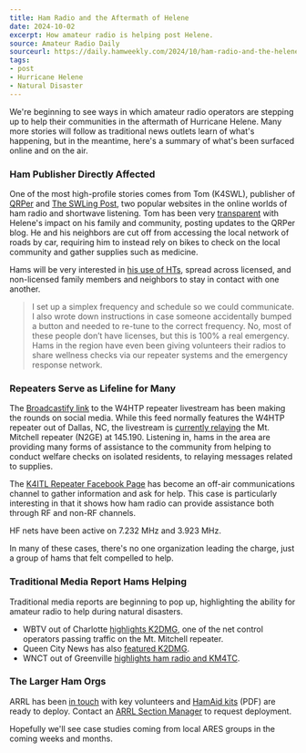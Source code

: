 ```yaml
---
title: Ham Radio and the Aftermath of Helene
date: 2024-10-02
excerpt: How amateur radio is helping post Helene.
source: Amateur Radio Daily
sourceurl: https://daily.hamweekly.com/2024/10/ham-radio-and-the-helene-aftermath/
tags:
- post
- Hurricane Helene
- Natural Disaster
---
```

We're beginning to see ways in which amateur radio operators are stepping up to help their communities in the aftermath of Hurricane Helene. Many more stories will follow as traditional news outlets learn of what's happening, but in the meantime, here's a summary of what's been surfaced online and on the air.

### Ham Publisher Directly Affected

One of the most high-profile stories comes from Tom (K4SWL), publisher of [QRPer](https://qrper.com/) and [The SWLing Post](https://swling.com/blog/), two popular websites in the online worlds of ham radio and shortwave listening. Tom has been very [transparent](https://qrper.com/2024/09/aftermath/) with Helene's impact on his family and community, posting updates to the QRPer blog. He and his neighbors are cut off from accessing the local network of roads by car, requiring him to instead rely on bikes to check on the local community and gather supplies such as medicine.

Hams will be very interested in [his use of HTs](https://qrper.com/2024/09/helene-aftermath-long-update-monday-september-30-2024/), spread across licensed, and non-licensed family members and neighbors to stay in contact with one another.

> I set up a simplex frequency and schedule so we could communicate. I also wrote down instructions in case someone accidentally bumped a button and needed to re-tune to the correct frequency. No, most of these people don’t have licenses, but this is 100% a real emergency. Hams in the region have even been giving volunteers their radios to share wellness checks via our repeater systems and the emergency response network.

### Repeaters Serve as Lifeline for Many

The [Broadcastify link](https://www.broadcastify.com/webPlayer/43107) to the W4HTP repeater livestream has been making the rounds on social media. While this feed normally features the W4HTP repeater out of Dallas, NC, the livestream is [currently relaying](https://phpbb.rfclub.org/viewtopic.php?t=249&sid=afc3b86df7a84199805248c24c971402) the Mt. Mitchell repeater (N2GE) at 145.190. Listening in, hams in the area are providing many forms of assistance to the community from helping to conduct welfare checks on isolated residents, to relaying messages related to supplies.

The [K4ITL Repeater Facebook Page](https://www.facebook.com/groups/1863390437504984/) has become an off-air communications channel to gather information and ask for help. This case is particularly interesting in that it shows how ham radio can provide assistance both through RF and non-RF channels.

HF nets have been active on 7.232 MHz and 3.923 MHz.

In many of these cases, there's no one organization leading the charge, just a group of hams that felt compelled to help.

### Traditional Media Report Hams Helping

Traditional media reports are beginning to pop up, highlighting the ability for amateur radio to help during natural disasters.

- WBTV out of Charlotte [highlights K2DMG](https://www.msn.com/en-us/news/us/in-times-of-devastation-many-turn-to-old-school-tech-to-keep-communication-lines-open/ar-AA1ry0lY), one of the net control operators passing traffic on the Mt. Mitchell repeater.
- Queen City News has also [featured K2DMG](https://www.qcnews.com/severe-weather/how-old-tech-is-being-used-to-remotely-help-in-wake-of-helene/).
- WNCT out of Greenville [highlights ham radio and KM4TC](https://www.wnct.com/news/north-carolina/triangle-families-desperate-to-reach-loved-ones-missing-after-helene-ham-radio-operators-help-relay-messages/?nxsparam=2).

### The Larger Ham Orgs

ARRL has been [in touch](http://www.arrl.org/news/view/helene-storm-updates) with key volunteers and [HamAid kits](https://www.arrl.org/files/file/Public%20Service/Emergency%20Communications/The%20ARRL%20Ham%20Aid%20Program%20Guidelines.pdf) (PDF) are ready to deploy. Contact an [ARRL Section Manager](https://www.arrl.org/sections-by-divisions) to request deployment.

Hopefully we'll see case studies coming from local ARES groups in the coming weeks and months.